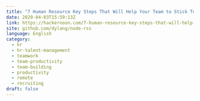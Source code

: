 ```yaml
---
title: "7 Human Resource Key Steps That Will Help Your Team to Stick Together"
date: 2020-04-03T15:59:13Z
link: https://hackernoon.com/7-human-resource-key-steps-that-will-help-your-team-to-stick-together-wm3l3yt4?source=rss&utm_medium=RSS&utm_source=news.12bit.vn
site: github.com/dylang/node-rss
language: English
category:
  - hr
  - hr-talent-management
  - teamwork
  - team-productivity
  - team-building
  - productivity
  - remote
  - recruiting
draft: false
---
```

